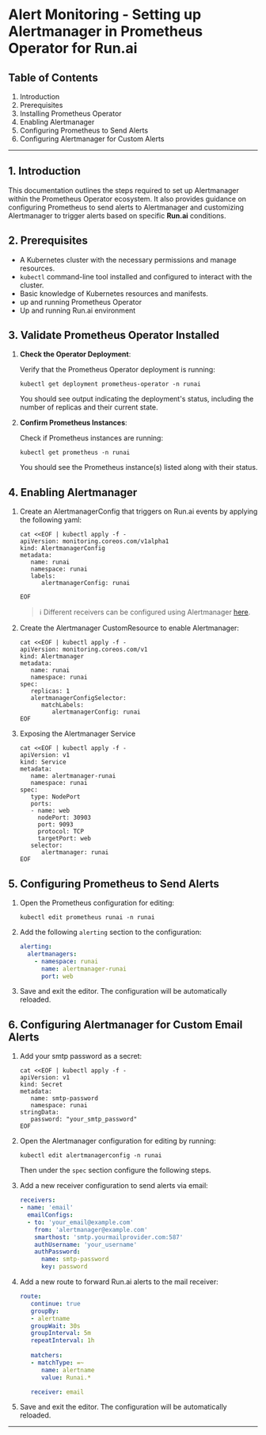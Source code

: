 # Alert Monitoring - Setting up Alertmanager in Prometheus Operator for Run.ai

## Table of Contents
1. Introduction
2. Prerequisites
3. Installing Prometheus Operator
4. Enabling Alertmanager
5. Configuring Prometheus to Send Alerts
6. Configuring Alertmanager for Custom Alerts

---

## 1. Introduction
This documentation outlines the steps required to set up Alertmanager within the Prometheus Operator ecosystem. It also provides guidance on configuring Prometheus to send alerts to Alertmanager and customizing Alertmanager to trigger alerts based on specific **Run.ai** conditions.

## 2. Prerequisites
- A Kubernetes cluster with the necessary permissions and manage resources.
- `kubectl` command-line tool installed and configured to interact with the cluster.
- Basic knowledge of Kubernetes resources and manifests.
- up and running Prometheus Operator
- Up and running Run.ai environment

## 3. Validate Prometheus Operator Installed
1. **Check the Operator Deployment**:

   Verify that the Prometheus Operator deployment is running:

   ```shell
   kubectl get deployment prometheus-operator -n runai
   ```

   You should see output indicating the deployment's status, including the number of replicas and their current state.

2. **Confirm Prometheus Instances**:

   Check if Prometheus instances are running:

   ```shell
   kubectl get prometheus -n runai
   ```

   You should see the Prometheus instance(s) listed along with their status.

## 4. Enabling Alertmanager
1. Create an AlertmanagerConfig that triggers on Run.ai events by applying the following yaml:
      ```shell
      cat <<EOF | kubectl apply -f - 
      apiVersion: monitoring.coreos.com/v1alpha1
      kind: AlertmanagerConfig
      metadata:
         name: runai
         namespace: runai
         labels:
            alertmanagerConfig: runai
      
      EOF
      ```
   > :information_source: Different receivers can be configured using Alertmanager [here](https://prometheus.io/docs/alerting/latest/configuration/#receiver-integration-settings).

2. Create the Alertmanager CustomResource to enable Alertmanager:
      ```shell
      cat <<EOF | kubectl apply -f - 
      apiVersion: monitoring.coreos.com/v1
      kind: Alertmanager
      metadata:
         name: runai
         namespace: runai
      spec:
         replicas: 1
         alertmanagerConfigSelector:
            matchLabels:
               alertmanagerConfig: runai
      EOF
      ```

3. Exposing the Alertmanager Service
   ```shell
   cat <<EOF | kubectl apply -f - 
   apiVersion: v1
   kind: Service
   metadata:
      name: alertmanager-runai
      namespace: runai
   spec:
      type: NodePort
      ports:
      - name: web
        nodePort: 30903
        port: 9093
        protocol: TCP
        targetPort: web
      selector:
         alertmanager: runai
   EOF
   ```

## 5. Configuring Prometheus to Send Alerts
1. Open the Prometheus configuration for editing:
   ```shell
   kubectl edit prometheus runai -n runai
   ```

2. Add the following `alerting` section to the configuration:
   ```yaml
   alerting:
     alertmanagers:
       - namespace: runai
         name: alertmanager-runai
         port: web
   ```

3. Save and exit the editor. The configuration will be automatically reloaded.

## 6. Configuring Alertmanager for Custom Email Alerts
1. Add your smtp password as a secret:
   ```shell
   cat <<EOF | kubectl apply -f - 
   apiVersion: v1
   kind: Secret
   metadata:
      name: smtp-password
      namespace: runai
   stringData:
      password: "your_smtp_password"
   EOF
   ```

2. Open the Alertmanager configuration for editing by running:
   ```shell
   kubectl edit alertmanagerconfig -n runai
   ```
   Then under the `spec` section configure the following steps.

3. Add a new receiver configuration to send alerts via email:
   ```yaml
   receivers:
   - name: 'email'
     emailConfigs:
     - to: 'your_email@example.com'
       from: 'alertmanager@example.com'
       smarthost: 'smtp.yourmailprovider.com:587'
       authUsername: 'your_username'
       authPassword:
         name: smtp-password
         key: password
   ```

4. Add a new route to forward Run.ai alerts to the mail receiver:
   ```yaml
   route:
      continue: true
      groupBy: 
      - alertname
      groupWait: 30s
      groupInterval: 5m
      repeatInterval: 1h
      
      matchers:
      - matchType: =~
         name: alertname
         value: Runai.*

      receiver: email
   ```

5. Save and exit the editor. The configuration will be automatically reloaded.
---